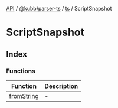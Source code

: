 [API](../../../../../../packages.md) / [@kubb/parser-ts](../../../../index.md) / [ts](../../index.md) / ScriptSnapshot

# ScriptSnapshot

## Index

### Functions

| Function | Description |
| ------ | ------ |
| [fromString](functions/fromString.md) | - |
